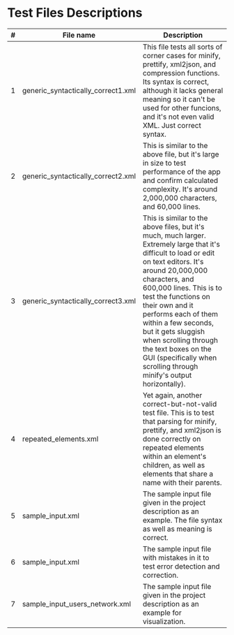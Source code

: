 # Test Files Descriptions

\# |File name | Description
--- | --- | ---
1 | generic_syntactically_correct1.xml | This file tests all sorts of corner cases for minify, prettify, xml2json, and compression functions. Its syntax is correct, although it lacks general meaning so it can't be used for other funcions, and it's not even valid XML. Just correct syntax.
2 | generic_syntactically_correct2.xml | This is similar to the above file, but it's large in size to test performance of the app and confirm calculated complexity. It's around 2,000,000 characters, and 60,000 lines.
3 | generic_syntactically_correct3.xml | This is similar to the above files, but it's much, much larger. Extremely large that it's difficult to load or edit on text editors. It's around 20,000,000 characters, and 600,000 lines. This is to test the functions on their own and it performs each of them within a few seconds, but it gets sluggish when scrolling through the text boxes on the GUI (specifically when scrolling through minify's output horizontally).
4 | repeated_elements.xml | Yet again, another correct-but-not-valid test file. This is to test that parsing for minify, prettify, and xml2json is done correctly on repeated elements within an element's children, as well as elements that share a name with their parents.
5 | sample_input.xml | The sample input file given in the project description as an example. The file syntax as well as meaning is correct.
6 | sample_input.xml | The sample input file with mistakes in it to test error detection and correction.
7 | sample_input_users_network.xml | The sample input file given in the project description as an example for visualization.
